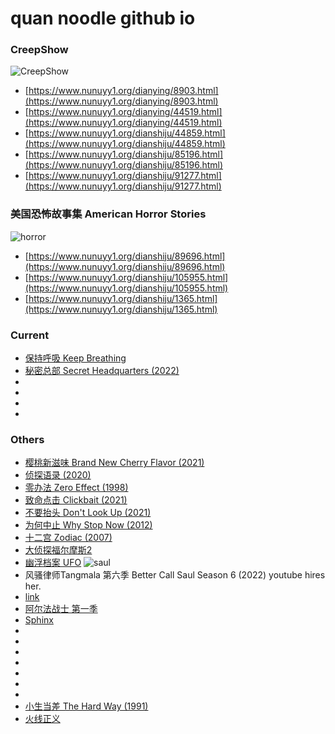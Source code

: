 
# quan noodle github io

### CreepShow

![CreepShow](https://pic.rmb.bdstatic.com/bjh/b590bd31b1fab367246f9e51c3636507.jpeg)

* [https://www.nunuyy1.org/dianying/8903.html](https://www.nunuyy1.org/dianying/8903.html)
* [https://www.nunuyy1.org/dianying/44519.html](https://www.nunuyy1.org/dianying/44519.html)
* [https://www.nunuyy1.org/dianshiju/44859.html](https://www.nunuyy1.org/dianshiju/44859.html)
* [https://www.nunuyy1.org/dianshiju/85196.html](https://www.nunuyy1.org/dianshiju/85196.html)
* [https://www.nunuyy1.org/dianshiju/91277.html](https://www.nunuyy1.org/dianshiju/91277.html)

### 美国恐怖故事集 American Horror Stories

![horror](https://pic.rmb.bdstatic.com/bjh/47b86c09b419d7199459a6d9f1c9a106.jpeg)

* [https://www.nunuyy1.org/dianshiju/89696.html](https://www.nunuyy1.org/dianshiju/89696.html)
* [https://www.nunuyy1.org/dianshiju/105955.html](https://www.nunuyy1.org/dianshiju/105955.html)
* [https://www.nunuyy1.org/dianshiju/1365.html](https://www.nunuyy1.org/dianshiju/1365.html)

### Current

* [保持呼吸 Keep Breathing](https://www.nunuyy2.org/dianshiju/106554.html)
* [秘密总部 Secret Headquarters (2022)](https://www.nunuyy2.org/dianying/107675.html)
* []()
* []()
* []()
* []()


### Others

* [樱桃新滋味 Brand New Cherry Flavor (2021) ](https://www.nunuyy1.org/dianshiju/90422.html)
* [侦探语录 (2020)](https://www.nunuyy1.org/dianshiju/76687.html)
* [零办法 Zero Effect (1998)](https://www.nunuyy2.org/dianying/106335.html)
* [致命点击 Clickbait (2021)](https://www.nunuyy2.org/dianshiju/90555.html)
* [不要抬头 Don't Look Up (2021)](https://www.nunuyy2.org/dianying/94596.html)
* [为何中止 Why Stop Now (2012)](https://www.nunuyy2.org/dianying/95619.html)
* [十二宫 Zodiac (2007)](https://www.nunuyy2.org/dianying/11554.html)
* [大侦探福尔摩斯2](https://www.nunuyy2.org/dianying/7169.html)
* [幽浮档案 UFO](https://www.nunuyy2.org/dianying/74166.html)
![saul](https://pic.rmb.bdstatic.com/bjh/140f4a5f0c48fe6351ba072ce2c336ec.jpeg)
* 风骚律师Tangmala 第六季 Better Call Saul Season 6 (2022) youtube hires her.
* [link](https://www.nunuyy2.org/dianshiju/99671.html)
* [阿尔法战士 第一季](https://www.nunuyy2.org/dianshiju/16319.html)
* [Sphinx](https://www.nunuyy2.org/dianying/99075.html)
* []()
* []()
* []()
* []()
* []()
* []()
* []()
* [小生当差 The Hard Way (1991)](https://www.nunuyy2.org/dianying/13836.html)
* [火线正义](https://www.nunuyy2.org/dianying/107108.html)
